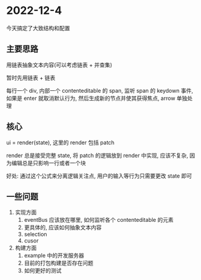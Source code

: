 # 2022-12-4

今天搞定了大致结构和配置

## 主要思路

用链表抽象文本内容(可以考虑链表 + 并查集)

暂时先用链表 + 链表

每行一个 div, 内部一个 contenteditable 的 span, 监听 span 的 keydown 事件, 如果是 enter 就取消默认行为, 然后生成新的节点并使其获得焦点, arrow 单独处理

## 核心

ui = render(state), 这里的 render 包括 patch

render 总是接受完整 state, 将 patch 的逻辑放到 render 中实现, 应该不复杂, 因为编辑总是只影响一行或者一个块

好处: 通过这个公式来分离逻辑关注点, 用户的输入等行为只需要更改 state 即可

## 一些问题

1. 实现方面
   1. eventBus 应该放在哪里, 如何监听各个 contenteditable 的元素
   2. 更具体的, 应该如何抽象文本内容
   3. selection
   4. cusor
2. 构建方面
   1. example 中的开发服务器
   2. 目前的打包构建是否存在问题
   3. 如何更好的测试
